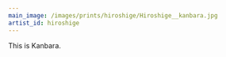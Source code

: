 ```yaml
---
main_image: /images/prints/hiroshige/Hiroshige__kanbara.jpg
artist_id: hiroshige
---
```


This is Kanbara.

